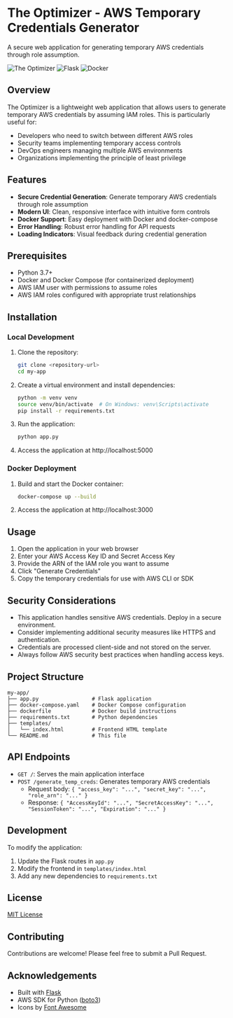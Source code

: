 # The Optimizer - AWS Temporary Credentials Generator

A secure web application for generating temporary AWS credentials through role assumption.

![The Optimizer](https://img.shields.io/badge/The%20Optimizer-AWS%20Credentials-orange)
![Flask](https://img.shields.io/badge/Flask-2.3.2-blue)
![Docker](https://img.shields.io/badge/Docker-Ready-brightgreen)

## Overview

The Optimizer is a lightweight web application that allows users to generate temporary AWS credentials by assuming IAM roles. This is particularly useful for:

- Developers who need to switch between different AWS roles
- Security teams implementing temporary access controls
- DevOps engineers managing multiple AWS environments
- Organizations implementing the principle of least privilege

## Features

- **Secure Credential Generation**: Generate temporary AWS credentials through role assumption
- **Modern UI**: Clean, responsive interface with intuitive form controls
- **Docker Support**: Easy deployment with Docker and docker-compose
- **Error Handling**: Robust error handling for API requests
- **Loading Indicators**: Visual feedback during credential generation

## Prerequisites

- Python 3.7+
- Docker and Docker Compose (for containerized deployment)
- AWS IAM user with permissions to assume roles
- AWS IAM roles configured with appropriate trust relationships

## Installation

### Local Development

1. Clone the repository:
   ```bash
   git clone <repository-url>
   cd my-app
   ```

2. Create a virtual environment and install dependencies:
   ```bash
   python -m venv venv
   source venv/bin/activate  # On Windows: venv\Scripts\activate
   pip install -r requirements.txt
   ```

3. Run the application:
   ```bash
   python app.py
   ```

4. Access the application at http://localhost:5000

### Docker Deployment

1. Build and start the Docker container:
   ```bash
   docker-compose up --build
   ```

2. Access the application at http://localhost:3000

## Usage

1. Open the application in your web browser
2. Enter your AWS Access Key ID and Secret Access Key
3. Provide the ARN of the IAM role you want to assume
4. Click "Generate Credentials"
5. Copy the temporary credentials for use with AWS CLI or SDK

## Security Considerations

- This application handles sensitive AWS credentials. Deploy in a secure environment.
- Consider implementing additional security measures like HTTPS and authentication.
- Credentials are processed client-side and not stored on the server.
- Always follow AWS security best practices when handling access keys.

## Project Structure

```
my-app/
├── app.py                 # Flask application
├── docker-compose.yaml    # Docker Compose configuration
├── dockerfile             # Docker build instructions
├── requirements.txt       # Python dependencies
├── templates/
│   └── index.html         # Frontend HTML template
└── README.md              # This file
```

## API Endpoints

- `GET /`: Serves the main application interface
- `POST /generate_temp_creds`: Generates temporary AWS credentials
  - Request body: `{ "access_key": "...", "secret_key": "...", "role_arn": "..." }`
  - Response: `{ "AccessKeyId": "...", "SecretAccessKey": "...", "SessionToken": "...", "Expiration": "..." }`

## Development

To modify the application:

1. Update the Flask routes in `app.py`
2. Modify the frontend in `templates/index.html`
3. Add any new dependencies to `requirements.txt`

## License

[MIT License](LICENSE)

## Contributing

Contributions are welcome! Please feel free to submit a Pull Request.

## Acknowledgements

- Built with [Flask](https://flask.palletsprojects.com/)
- AWS SDK for Python ([boto3](https://boto3.amazonaws.com/v1/documentation/api/latest/index.html))
- Icons by [Font Awesome](https://fontawesome.com/)
